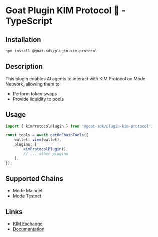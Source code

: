 # Goat Plugin KIM Protocol 🐐 - TypeScript

## Installation
```bash
npm install @goat-sdk/plugin-kim-protocol
```

## Description
This plugin enables AI agents to interact with KIM Protocol on Mode Network, allowing them to:
- Perform token swaps
- Provide liquidity to pools

## Usage
```typescript
import { kimProtocolPlugin } from '@goat-sdk/plugin-kim-protocol';

const tools = await getOnChainTools({
    wallet: viem(wallet),
    plugins: [
        kimProtocolPlugin(),
        // ... other plugins
    ],
});
```

## Supported Chains
- Mode Mainnet
- Mode Testnet

## Links
- [KIM Exchange](https://www.kim.exchange/)
- [Documentation](https://docs.kim.exchange/) 